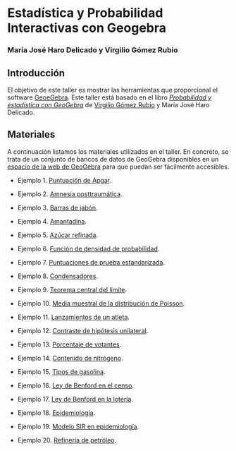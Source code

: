 # Estadística y Probabilidad Interactivas con Geogebra


### María José Haro Delicado y Virgilio Gómez Rubio


## Introducción

El objetivo de este taller es mostrar las herramientas que proporcional el software [GeoeGebra](https://www.geogebra.org). Este taller está basado en el libro [*Probabilidad y estadística con GeoGebra*](https://fespm.es/index.php/producto/probabilidad-y-estadistica-con-geogebra/) de [Virgilio Gómez Rubio](https://becarioprecario.github.io) y María José Haro Delicado. 

## Materiales

A continuación listamos los materiales utilizados en el taller. En concreto, se trata de un conjunto de bancos de datos de GeoGebra disponibles en un [espacio de la web de GeoGebra](https://www.geogebra.org/u/becarioprecario) para que puedan ser fácilmente accesibles.

* Ejemplo 1. [Puntuación de Apgar](https://www.geogebra.org/m/g4gNURZE).

* Ejemplo 2. [Amnesia posttraumática](https://www.geogebra.org/m/y2RUU3ZJ).

* Ejemplo 3. [Barras de jabón](https://www.geogebra.org/m/wWRRPkqt).

* Ejemplo 4. [Amantadina](https://www.geogebra.org/m/pq8vXHef).

* Ejemplo 5. [Azúcar refinada](ihttps://www.geogebra.org/m/WEq6QcSv).

* Ejemplo 6. [Función de densidad de probabilidad]().

* Ejemplo 7. [Puntuaciones de prueba estandarizada]().

* Ejemplo 8. [Condensadores]().

* Ejemplo 9. [Teorema central del límite]().

* Ejemplo 10. [Media muestral de la  distribución de Poisson]().

* Ejemplo 11. [Lanzamientos de un atleta](https://www.geogebra.org/m/cz4mpa8a).

* Ejemplo 12. [Contraste de hipótesis unilateral](https://www.geogebra.org/m/fdk3udtv).

* Ejemplo 13. [Porcentaje de votantes](https://www.geogebra.org/m/bsyxrtkp).

* Ejemplo 14. [Contenido de nitrógeno](https://www.geogebra.org/m/fwhtms6a).

* Ejemplo 15. [Tipos de gasolina]().

* Ejemplo 16. [Ley de Benford en el censo]().

* Ejemplo 17. [Ley de Benford en la lotería]().

* Ejemplo 18. [Epidemiología](https://www.geogebra.org/m/jjbjefss).

* Ejemplo 19. [Modelo SIR en epidemiología](https://www.geogebra.org/m/xbthdwt7).

* Ejemplo 20. [Refinería de petróleo](https://www.geogebra.org/m/e5vdtv5c).


